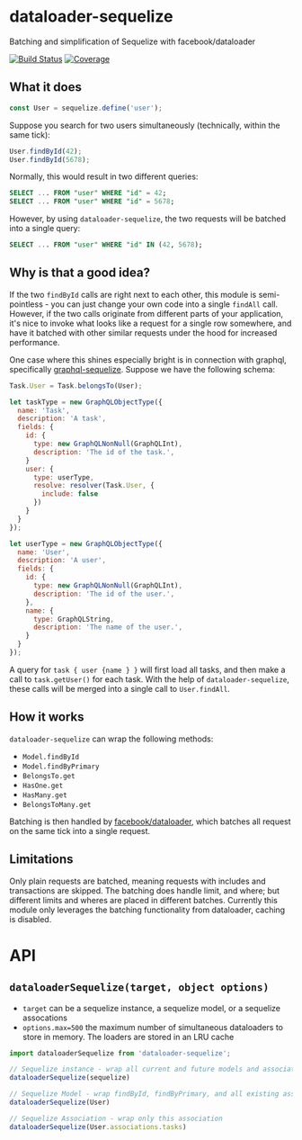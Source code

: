 # dataloader-sequelize
Batching and simplification of Sequelize with facebook/dataloader

[![Build Status](https://circleci.com/gh/mickhansen/dataloader-sequelize.svg)](https://circleci.com/gh/mickhansen/dataloader-sequelize)
[![Coverage](https://codecov.io/gh/mickhansen/dataloader-sequelize/branch/master/graph/badge.svg)](https://codecov.io/gh/mickhansen/dataloader-sequelize)

## What it does
```js
const User = sequelize.define('user');
```

Suppose you search for two users simultaneously (technically, within the same tick):

```js
User.findById(42);
User.findById(5678);
```

Normally, this would result in two different queries:

```sql
SELECT ... FROM "user" WHERE "id" = 42;
SELECT ... FROM "user" WHERE "id" = 5678;
```

However, by using `dataloader-sequelize`, the two requests will be batched into a single query:

```sql
SELECT ... FROM "user" WHERE "id" IN (42, 5678);
```

## Why is that a good idea?

If the two `findById` calls are right next to each other, this module is semi-pointless - you
can just change your own code into a single `findAll` call. However, if the two calls originate
from different parts of your application, it's nice to invoke what looks like a request for a
single row somewhere, and have it batched with other similar requests under the hood for increased
performance.

One case where this shines especially bright is in connection with graphql, specifically [graphql-sequelize](https://github.com/mickhansen/graphql-sequelize).
Suppose we have the following schema:

```js
Task.User = Task.belongsTo(User);

let taskType = new GraphQLObjectType({
  name: 'Task',
  description: 'A task',
  fields: {
    id: {
      type: new GraphQLNonNull(GraphQLInt),
      description: 'The id of the task.',
    }
    user: {
      type: userType,
      resolve: resolver(Task.User, {
        include: false
      })
    }
  }
});

let userType = new GraphQLObjectType({
  name: 'User',
  description: 'A user',
  fields: {
    id: {
      type: new GraphQLNonNull(GraphQLInt),
      description: 'The id of the user.',
    },
    name: {
      type: GraphQLString,
      description: 'The name of the user.',
    }
  }
});
```

A query for `task { user {name } }` will first load all tasks, and then make a call to `task.getUser()` for each task.
With the help of `dataloader-sequelize`, these calls will be merged into a single call to `User.findAll`.

## How it works

`dataloader-sequelize` can wrap the following methods:

* `Model.findById`
* `Model.findByPrimary`
* `BelongsTo.get`
* `HasOne.get`
* `HasMany.get`
* `BelongsToMany.get`

Batching is then handled by [facebook/dataloader](https://github.com/facebook/dataloader), which batches all request
on the same tick into a single request.

## Limitations

Only plain requests are batched, meaning requests with includes and transactions are skipped. The
batching does handle limit, and where; but different limits and wheres are placed in different batches. Currently this module only leverages
the batching functionality from dataloader, caching is disabled.

# API
## `dataloaderSequelize(target, object options)`
* `target` can be a sequelize instance, a sequelize model, or a sequelize assocations
* `options.max=500` the maximum number of simultaneous dataloaders to store in memory. The loaders are stored in an LRU cache

```js
import dataloaderSequelize from 'dataloader-sequelize';

// Sequelize instance - wrap all current and future models and associations
dataloaderSequelize(sequelize)

// Sequelize Model - wrap findById, findByPrimary, and all existing associations
dataloaderSequelize(User)

// Sequelize Association - wrap only this association
dataloaderSequelize(User.associations.tasks)
```
